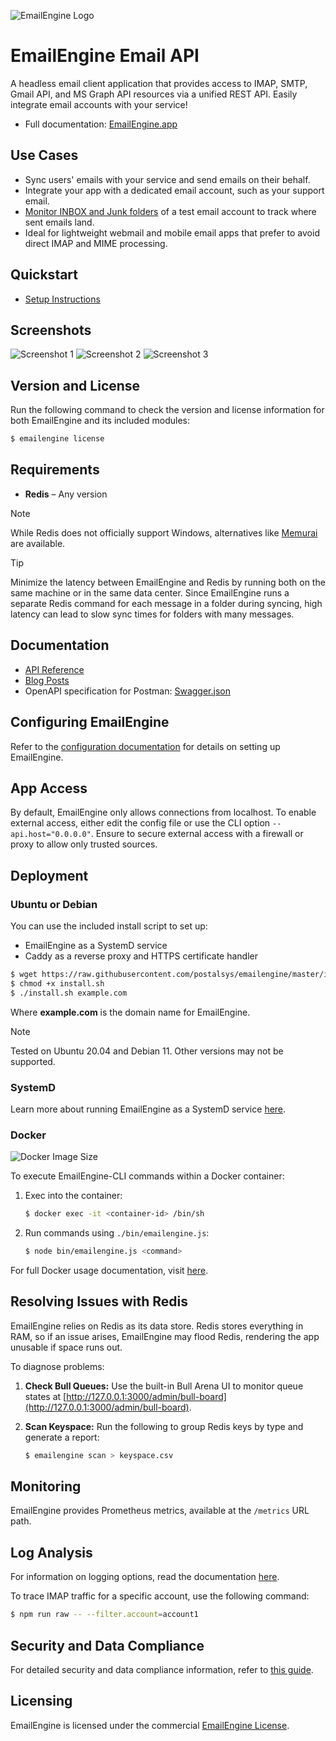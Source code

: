 ![EmailEngine Logo](https://raw.githubusercontent.com/postalsys/emailengine/master/static/logo/EmailEngine_logo_vert.png)

# EmailEngine Email API

A headless email client application that provides access to IMAP, SMTP, Gmail API, and MS Graph API resources via a unified REST API. Easily integrate email accounts with your service!

-   Full documentation: [EmailEngine.app](https://emailengine.app/)

## Use Cases

-   Sync users' emails with your service and send emails on their behalf.
-   Integrate your app with a dedicated email account, such as your support email.
-   [Monitor INBOX and Junk folders](https://docs.emailengine.app/measuging-inbox-spam-placement/) of a test email account to track where sent emails land.
-   Ideal for lightweight webmail and mobile email apps that prefer to avoid direct IMAP and MIME processing.

## Quickstart

-   [Setup Instructions](https://emailengine.app/set-up)

## Screenshots

![Screenshot 1](https://cldup.com/dC_4_suWrh.png)
![Screenshot 2](https://cldup.com/KibGXRw8Mm.png)
![Screenshot 3](https://cldup.com/mCxzWWjcLL.png)

## Version and License

Run the following command to check the version and license information for both EmailEngine and its included modules:

```bash
$ emailengine license
```

## Requirements

-   **Redis** – Any version

> [!NOTE]
> While Redis does not officially support Windows, alternatives like [Memurai](https://www.memurai.com/) are available.

> [!TIP]
> Minimize the latency between EmailEngine and Redis by running both on the same machine or in the same data center. Since EmailEngine runs a separate Redis command for each message in a folder during syncing, high latency can lead to slow sync times for folders with many messages.

## Documentation

-   [API Reference](https://api.emailengine.app/)
-   [Blog Posts](https://docs.emailengine.app/tag/email-engine/)
-   OpenAPI specification for Postman: [Swagger.json](https://api.emailengine.app/swagger.json)

## Configuring EmailEngine

Refer to the [configuration documentation](https://emailengine.app/configuration) for details on setting up EmailEngine.

## App Access

By default, EmailEngine only allows connections from localhost. To enable external access, either edit the config file or use the CLI option `--api.host="0.0.0.0"`. Ensure to secure external access with a firewall or proxy to allow only trusted sources.

## Deployment

### Ubuntu or Debian

You can use the included install script to set up:

-   EmailEngine as a SystemD service
-   Caddy as a reverse proxy and HTTPS certificate handler

```bash
$ wget https://raw.githubusercontent.com/postalsys/emailengine/master/install.sh
$ chmod +x install.sh
$ ./install.sh example.com
```

Where **example.com** is the domain name for EmailEngine.

> [!NOTE]
> Tested on Ubuntu 20.04 and Debian 11. Other versions may not be supported.

### SystemD

Learn more about running EmailEngine as a SystemD service [here](https://emailengine.app/system-d-service).

### Docker

![Docker Image Size](https://img.shields.io/docker/image-size/postalsys/emailengine/v2?label=Docker%20image%20size)

To execute EmailEngine-CLI commands within a Docker container:

1. Exec into the container:

    ```bash
    $ docker exec -it <container-id> /bin/sh
    ```

2. Run commands using `./bin/emailengine.js`:

    ```bash
    $ node bin/emailengine.js <command>
    ```

For full Docker usage documentation, visit [here](https://emailengine.app/docker).

## Resolving Issues with Redis

EmailEngine relies on Redis as its data store. Redis stores everything in RAM, so if an issue arises, EmailEngine may flood Redis, rendering the app unusable if space runs out.

To diagnose problems:

1. **Check Bull Queues:** Use the built-in Bull Arena UI to monitor queue states at [http://127.0.0.1:3000/admin/bull-board](http://127.0.0.1:3000/admin/bull-board).
2. **Scan Keyspace:** Run the following to group Redis keys by type and generate a report:

    ```bash
    $ emailengine scan > keyspace.csv
    ```

## Monitoring

EmailEngine provides Prometheus metrics, available at the `/metrics` URL path.

## Log Analysis

For information on logging options, read the documentation [here](https://emailengine.app/logging).

To trace IMAP traffic for a specific account, use the following command:

```bash
$ npm run raw -- --filter.account=account1
```

## Security and Data Compliance

For detailed security and data compliance information, refer to [this guide](https://docs.emailengine.app/data-compliance/).

## Licensing

EmailEngine is licensed under the commercial [EmailEngine License](./LICENSE_EMAILENGINE.txt).
